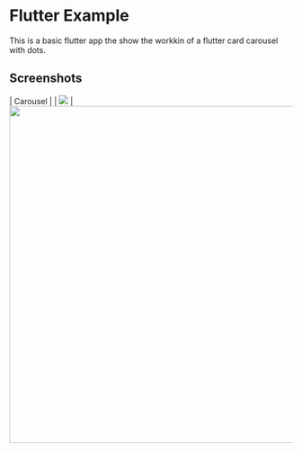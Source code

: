 # Flutter Example
This is a basic flutter app the show the workkin of a flutter card carousel with dots.

## Screenshots

| Carousel |
| ![](carousel.gif ) |
<img src="https://your-image-url.type" width="600">

